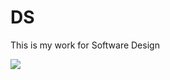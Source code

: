 # DS
This is my work for Software Design

![](https://github.com/gitblanc/DS/blob/main/Pr%C3%A1ctica/P3/editor.png)
